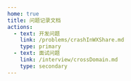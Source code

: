 ```yaml
---
home: true
title: 问题记录文档
actions:
  - text: 开发问题
    link: /problems/crashInWXShare.md
    type: primary
  - text: 面试问题
    link: /interview/crossDomain.md
    type: secondary
---
```

